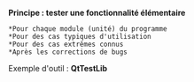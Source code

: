 **Principe : tester une fonctionnalité élémentaire**

    *Pour chaque module (unité) du programme
    *Pour des cas typiques d'utilisation
    *Pour des cas extrêmes connus
    *Après les corrections de bugs

Exemple d'outil : __QtTestLib__
